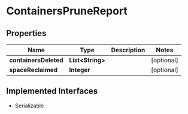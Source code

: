 

# ContainersPruneReport


## Properties

| Name | Type | Description | Notes |
|------------ | ------------- | ------------- | -------------|
|**containersDeleted** | **List&lt;String&gt;** |  |  [optional] |
|**spaceReclaimed** | **Integer** |  |  [optional] |


## Implemented Interfaces

* Serializable


